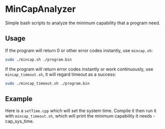 # MinCapAnalyzer
Simple bash scripts to analyze the minimum capability that a program need.
## Usage
If the program will return 0 or other error codes instantly, use `mincap.sh`:
```bash
sudo ./mincap.sh ./program.bin
```
If the program will return error codes instantly or work continuously, use `mincap_timeout.sh`, it will regard timeout as a success:
```bash
sudo ./mincap_timeout.sh ./program.bin
```

## Example
Here is a `setTime.cpp` which will set the system time. Compile it then run it with `mincap_timeout.sh`, which will print the minimum capability it needs - cap_sys_time.

